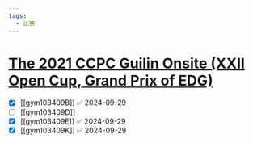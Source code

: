 ```yaml
---
tags:
  - 比赛
---
```

# [The 2021 CCPC Guilin Onsite (XXII Open Cup, Grand Prix of EDG)](https://mirror.codeforces.com/gym/103409)

- [x] [[gym103409B]] ✅ 2024-09-29
- [ ] [[gym103409D]]
- [x] [[gym103409E]] ✅ 2024-09-29
- [x] [[gym103409K]] ✅ 2024-09-29
